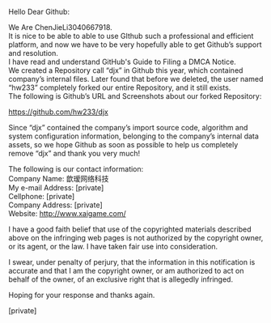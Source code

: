 Hello Dear Github:  

We Are ChenJieLi3040667918.  
It is nice to be able to able to use GIthub such a professional and efficient platform, and now we have to be very hopefully able to get Github’s support and resolution.  
I have read and understand GitHub's Guide to Filing a DMCA Notice.  
We created a Repository call “djx” in Github this year, which contained company’s internal files. Later found that before we deleted, the user named “hw233” completely forked our entire Repository, and it still exists.  
The following is Github’s URL and Screenshots about our forked Repository:

https://github.com/hw233/djx

Since “djx” contained the company’s import source code, algorithm and system configuration information, belonging to the company’s internal data assets, so we hope Github as soon as possible to help us completely remove “djx” and thank you very much!

The following is our contact information:  
Company Name: 歆瑷网络科技  
My e-mail Address: [private]  
Cellphone: [private]  
Company Address: [private]  
Website: http://www.xaigame.com/

I have a good faith belief that use of the copyrighted materials described above on the infringing web pages is not authorized by the copyright owner, or its agent, or the law. I have taken fair use into consideration.

I swear, under penalty of perjury, that the information in this notification is accurate and that I am the copyright owner, or am authorized to act on behalf of the owner, of an exclusive right that is allegedly infringed.

Hoping for your response and thanks again.

[private]
